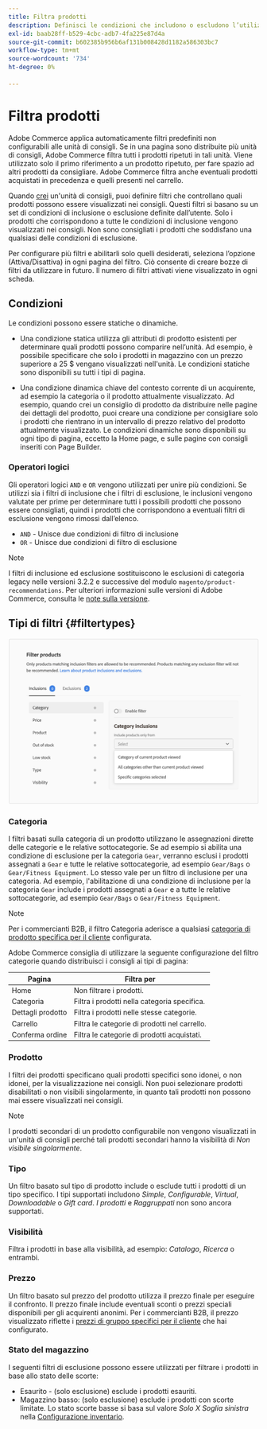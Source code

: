 ```yaml
---
title: Filtra prodotti
description: Definisci le condizioni che includono o escludono l’utilizzo dei prodotti come consigli.
exl-id: baab28ff-b529-4cbc-adb7-4fa225e87d4a
source-git-commit: b602385b956b6af131b008428d1182a586303bc7
workflow-type: tm+mt
source-wordcount: '734'
ht-degree: 0%

---
```


# Filtra prodotti

Adobe Commerce applica automaticamente filtri predefiniti non configurabili alle unità di consigli. Se in una pagina sono distribuite più unità di consigli, Adobe Commerce filtra tutti i prodotti ripetuti in tali unità. Viene utilizzato solo il primo riferimento a un prodotto ripetuto, per fare spazio ad altri prodotti da consigliare. Adobe Commerce filtra anche eventuali prodotti acquistati in precedenza e quelli presenti nel carrello.

Quando [crei](create.md) un&#39;unità di consigli, puoi definire filtri che controllano quali prodotti possono essere visualizzati nei consigli. Questi filtri si basano su un set di condizioni di inclusione o esclusione definite dall’utente. Solo i prodotti che corrispondono a tutte le condizioni di inclusione vengono visualizzati nei consigli. Non sono consigliati i prodotti che soddisfano una qualsiasi delle condizioni di esclusione.

Per configurare più filtri e abilitarli solo quelli desiderati, seleziona l’opzione (Attiva/Disattiva) in ogni pagina del filtro. Ciò consente di creare bozze di filtri da utilizzare in futuro. Il numero di filtri attivati viene visualizzato in ogni scheda.

## Condizioni

Le condizioni possono essere statiche o dinamiche.

- Una condizione statica utilizza gli attributi di prodotto esistenti per determinare quali prodotti possono comparire nell’unità. Ad esempio, è possibile specificare che solo i prodotti in magazzino con un prezzo superiore a 25 $ vengano visualizzati nell&#39;unità. Le condizioni statiche sono disponibili su tutti i tipi di pagina.

- Una condizione dinamica chiave del contesto corrente di un acquirente, ad esempio la categoria o il prodotto attualmente visualizzato. Ad esempio, quando crei un consiglio di prodotto da distribuire nelle pagine dei dettagli del prodotto, puoi creare una condizione per consigliare solo i prodotti che rientrano in un intervallo di prezzo relativo del prodotto attualmente visualizzato. Le condizioni dinamiche sono disponibili su ogni tipo di pagina, eccetto la Home page, e sulle pagine con consigli inseriti con Page Builder.

### Operatori logici

Gli operatori logici `AND` e `OR` vengono utilizzati per unire più condizioni. Se utilizzi sia i filtri di inclusione che i filtri di esclusione, le inclusioni vengono valutate per prime per determinare tutti i possibili prodotti che possono essere consigliati, quindi i prodotti che corrispondono a eventuali filtri di esclusione vengono rimossi dall’elenco.

- `AND` - Unisce due condizioni di filtro di inclusione
- `OR` - Unisce due condizioni di filtro di esclusione

>[!NOTE]
>
> I filtri di inclusione ed esclusione sostituiscono le esclusioni di categoria legacy nelle versioni 3.2.2 e successive del modulo `magento/product-recommendations`. Per ulteriori informazioni sulle versioni di Adobe Commerce, consulta le [note sulla versione](release-notes.md).

## Tipi di filtri {#filtertypes}

![Filtri](assets/rec-conditions.png)

### Categoria

I filtri basati sulla categoria di un prodotto utilizzano le assegnazioni dirette delle categorie e le relative sottocategorie. Se ad esempio si abilita una condizione di esclusione per la categoria `Gear`, verranno esclusi i prodotti assegnati a `Gear` e tutte le relative sottocategorie, ad esempio `Gear/Bags` o `Gear/Fitness Equipment`. Lo stesso vale per un filtro di inclusione per una categoria. Ad esempio, l&#39;abilitazione di una condizione di inclusione per la categoria `Gear` include i prodotti assegnati a `Gear` e a tutte le relative sottocategorie, ad esempio `Gear/Bags` o `Gear/Fitness Equipment`.

>[!NOTE]
>
>Per i commercianti B2B, il filtro Categoria aderisce a qualsiasi [categoria di prodotto specifica per il cliente](https://experienceleague.adobe.com/docs/commerce-admin/catalog/categories/category-permissions.html) configurata.

Adobe Commerce consiglia di utilizzare la seguente configurazione del filtro categorie quando distribuisci i consigli ai tipi di pagina:

| Pagina | Filtra per |
|---|---|
| Home | Non filtrare i prodotti. |
| Categoria | Filtra i prodotti nella categoria specifica. |
| Dettagli prodotto | Filtra i prodotti nelle stesse categorie. |
| Carrello | Filtra le categorie di prodotti nel carrello. |
| Conferma ordine | Filtra le categorie di prodotti acquistati. |

### Prodotto

I filtri dei prodotti specificano quali prodotti specifici sono idonei, o non idonei, per la visualizzazione nei consigli. Non puoi selezionare prodotti disabilitati o non visibili singolarmente, in quanto tali prodotti non possono mai essere visualizzati nei consigli.

>[!NOTE]
>
>I prodotti secondari di un prodotto configurabile non vengono visualizzati in un&#39;unità di consigli perché tali prodotti secondari hanno la visibilità di _Non visibile singolarmente_.

### Tipo

Un filtro basato sul tipo di prodotto include o esclude tutti i prodotti di un tipo specifico. I tipi supportati includono _Simple_, _Configurable_, _Virtual_, _Downloadable_ o _Gift card_. _I prodotti_ e _Raggruppati_ non sono ancora supportati.

### Visibilità

Filtra i prodotti in base alla visibilità, ad esempio: _Catalogo_, _Ricerca_ o entrambi.

### Prezzo

Un filtro basato sul prezzo del prodotto utilizza il prezzo finale per eseguire il confronto. Il prezzo finale include eventuali sconti o prezzi speciali disponibili per gli acquirenti anonimi. Per i commercianti B2B, il prezzo visualizzato riflette i [prezzi di gruppo specifici per il cliente](https://experienceleague.adobe.com/docs/commerce-admin/catalog/products/pricing/pricing-advanced.html) che hai configurato.

### Stato del magazzino

I seguenti filtri di esclusione possono essere utilizzati per filtrare i prodotti in base allo stato delle scorte:

- Esaurito - (solo esclusione) esclude i prodotti esauriti.
- Magazzino basso: (solo esclusione) esclude i prodotti con scorte limitate. Lo stato scorte basse si basa sul valore _Solo X Soglia sinistra_ nella [Configurazione inventario](https://experienceleague.adobe.com/docs/commerce-admin/config/catalog/inventory.html).
